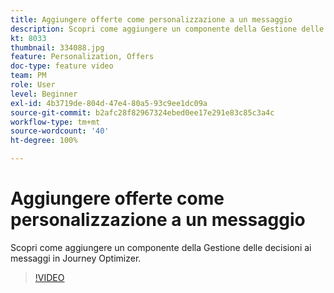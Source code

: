 ```yaml
---
title: Aggiungere offerte come personalizzazione a un messaggio
description: Scopri come aggiungere un componente della Gestione delle decisioni ai messaggi in Journey Optimizer.
kt: 8033
thumbnail: 334088.jpg
feature: Personalization, Offers
doc-type: feature video
team: PM
role: User
level: Beginner
exl-id: 4b3719de-804d-47e4-80a5-93c9ee1dc09a
source-git-commit: b2afc28f82967324ebed0ee17e291e83c85c3a4c
workflow-type: tm+mt
source-wordcount: '40'
ht-degree: 100%

---
```


# Aggiungere offerte come personalizzazione a un messaggio

Scopri come aggiungere un componente della Gestione delle decisioni ai messaggi in Journey Optimizer.

>[!VIDEO](https://video.tv.adobe.com/v/334088?quality=12&learn=on)
